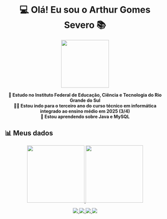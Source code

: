 
 
<h1 align="center">💻 Olá! Eu sou o Arthur Gomes Severo 📚</h1>
<p align="center">
  <img src="https://ifrs.edu.br/wp-content/uploads/2022/08/Logo-IFRS-cores-sem-fundo-Horizontal.png" height="150px">
</p>

<p align="center">
  <strong>🏫 Estudo no Instituto Federal de Educação, Ciência e Tecnologia do Rio Grande do Sul</strong><br>
  <strong>👨‍💻 Estou indo para o terceiro ano do curso técnico em informática integrado ao ensino médio em 2025 (3/4)</strong><br>
  <strong>🧠 Estou aprendendo sobre Java e MySQL</strong>
</p>

## 📊 Meus dados
<p align="center">
  <a href = "https://beacons.ai/mercuriohg">
  <img height="180em" src = "https://github-readme-stats.vercel.app/api?username=mercuriohg&show_icons=true&theme=dracula">
  <img height="180em" src = "https://github-readme-stats.vercel.app/api/top-langs/?username=mercuriohg&layout=compact&langs_count=16&theme=dracula">
</p>

<div>
  <p align="center">
  <a href = "https://www.instagram.com/arthursg14/"><img src = "https://img.shields.io/badge/Instagram-E4405F?style=for-the-badge&logo=instagram&logoColor=white">
  <a href = "https://br.pinterest.com/mercuriohg16/"><img src = "https://img.shields.io/badge/Pinterest-%23E60023.svg?&style=for-the-badge&logo=Pinterest&logoColor=white">
  <a href = "https://x.com/arthursg14__"><img src = "https://img.shields.io/badge/Twitter-1DA1F2?style=for-the-badge&logo=twitter&logoColor=white!">
  <a href = "https://www.tiktok.com/@arthursg14"><img src = "https://img.shields.io/badge/TikTok-000000?style=for-the-badge&logo=tiktok&logoColor=white">
  </p>
</div>
